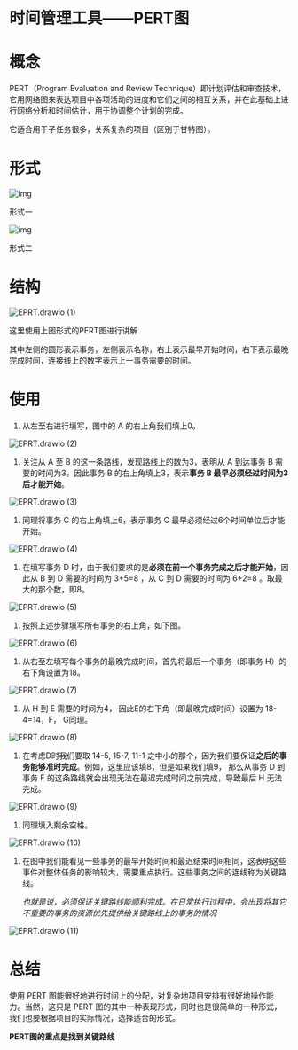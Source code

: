 # 时间管理工具——PERT图

# 概念

PERT（Program Evaluation and Review Technique）即计划评估和审查技术，它用网络图来表达项目中各项活动的进度和它们之间的相互关系，并在此基础上进行网络分析和时间估计，用于协调整个计划的完成。

它适合用于子任务很多，关系复杂的项目（区别于甘特图）。

# 形式

![img](时间管理.assets/v2-045e881b7eed7110cb59772fdf98e3fc_1440w.webp)



形式一



![img](时间管理.assets/v2-b28d759da1dd9d25d8c749118a84bb19_1440w.webp)



形式二



# 结构

![EPRT.drawio (1)](时间管理.assets/202211171426512.png)

这里使用上图形式的PERT图进行讲解

其中左侧的圆形表示事务，左侧表示名称，右上表示最早开始时间，右下表示最晚完成时间，连接线上的数字表示上一事务需要的时间。

# 使用

1. 从左至右进行填写，图中的 A 的右上角我们填上0。

![EPRT.drawio (2)](时间管理.assets/202211171601255.png)

1. 关注从 A 至 B 的这一条路线，发现路线上的数为3，表明从 A 到达事务 B 需要的时间为3。因此事务 B 的右上角填上3，表示**事务 B 最早必须经过时间为3后才能开始**。

![EPRT.drawio (3)](时间管理.assets/202211171605528.png)

1. 同理将事务 C 的右上角填上6，表示事务 C 最早必须经过6个时间单位后才能开始。

![EPRT.drawio (4)](时间管理.assets/202211171606340.png)

1. 在填写事务 D 时，由于我们要求的是**必须在前一个事务完成之后才能开始**，因此从 B 到 D 需要的时间为 3+5=8 ，从 C 到 D 需要的时间为 6+2=8 。取最大的那个数，即8。

![EPRT.drawio (5)](时间管理.assets/202211171610184.png)

1. 按照上述步骤填写所有事务的右上角，如下图。

![EPRT.drawio (6)](时间管理.assets/202211171611104.png)

1. 从右至左填写每个事务的最晚完成时间，首先将最后一个事务（即事务 H）的右下角设置为18。

![EPRT.drawio (7)](时间管理.assets/202211171614267.png)

1. 从 H 到 E 需要的时间为4， 因此E的右下角（即最晚完成时间）设置为 18-4=14，F， G同理。

![EPRT.drawio (8)](时间管理.assets/202211171616489.png)

1. 在考虑D时我们要取 14-5, 15-7, 11-1 之中小的那个，因为我们要保证**之后的事务能够准时完成**。例如，这里应该填8，但是如果我们填9， 那么从事务 D 到事务 F 的这条路线就会出现无法在最迟完成时间之前完成，导致最后 H 无法完成。

![EPRT.drawio (9)](时间管理.assets/202211171620227.png)

1. 同理填入剩余空格。

![EPRT.drawio (10)](时间管理.assets/202211171621926.png)

1. 在图中我们能看见一些事务的最早开始时间和最迟结束时间相同，这表明这些事件对整体任务的影响较大，需要重点执行。这些事务之间的连线称为关键路线。

   *也就是说，必须保证关键路线能顺利完成。在日常执行过程中，会出现将其它不重要的事务的资源优先提供给关键路线上的事务的情况*

![EPRT.drawio (11)](时间管理.assets/202211171630608.png)

# 总结

使用 PERT 图能很好地进行时间上的分配，对复杂地项目安排有很好地操作能力。当然，这只是 PERT 图的其中一种表现形式，同时也是很简单的一种形式，我们也要根据项目的实际情况，选择适合的形式。

**PERT图的重点是找到关键路线**